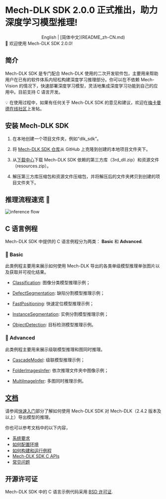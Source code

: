 #  Mech-DLK SDK 2.0.0 正式推出，助力深度学习模型推理! 
<div align="center">
English | [简体中文](README_zh-CN.md)
</div>
📢 欢迎使用 Mech-DLK SDK 2.0.0! 

## 简介
Mech-DLK SDK 是专门配合 Mech-DLK 使用的二次开发软件包，主要用来帮助用户在已有的软件体系内轻松构建深度学习推理部分。你可以在不依赖 Mech-Vision 的情况下，快速部署深度学习模型，灵活地集成深度学习功能到自己的应用中。目前支持 C 语言开发。

💡 在使用过程中，如果有任何关于 Mech-DLK SDK 的意见和建议，欢迎在[梅卡曼德在线社区](https://community.mech-mind.com.cn/)上发帖。

## 安装 Mech-DLK SDK

1. 在本地创建一个项目文件夹，例如“dlk_sdk”。

2. 将 [Mech-DLK SDK 仓库](https://github.com/MechMindRobotics/mechdlk_sdk.git)从 GitHub 上克隆到创建的本地项目文件夹下。

3. 从[下载中心](https://downloads.mech-mind.com.cn/?tab=tab-dlk-sdk)下载 Mech-DLK SDK 依赖的第三方库（3rd_dll.zip）和资源文件（resources.zip）。

4. 解压第三方库压缩包和资源文件压缩包，并将解压后的文件夹拷贝到创建的项目文件夹下。

## 推理流程速览 👀 
![inference flow](https://docs.mech-mind.net/download/github/DLK/inference-flow-en.png)

## C 语言例程
Mech-DLK SDK 中提供的 C 语言例程分为两类： **Basic** 和 **Advanced**.

### 📌 Basic
此类例程主要用来展示如何使用 Mech-DLK 导出的各类单级模型推理单张图片以及获取并可视化结果。

- [Classification](https://github.com/MechMindRobotics/mechdlk_sdk/blob/main/samples/c/Basic/Classification.c): 图像分类模型推理示例；

- [DefectSegmentation](https://github.com/MechMindRobotics/mechdlk_sdk/blob/main/samples/c/Basic/DefectSegmentation.c): 缺陷分割模型推理示例；

- [FastPositioning](https://github.com/MechMindRobotics/mechdlk_sdk/blob/main/samples/c/Basic/FastPositioning.c): 快速定位模型推理示例；

- [InstanceSegmentation](https://github.com/MechMindRobotics/mechdlk_sdk/blob/main/samples/c/Basic/InstanceSegmentation.c): 实例分割模型推理示例；

- [ObjectDetection](https://github.com/MechMindRobotics/mechdlk_sdk/blob/main/samples/c/Basic/ObjectDetection.c): 目标检测模型推理示例。

### 📌 Advanced
此类例程主要用来展示级联模型推理和图同时推理。

- [CascadeModel](https://github.com/MechMindRobotics/mechdlk_sdk/blob/main/samples/c/Advanced/CascadeModel.c): 级联模型推理示例；

- [FolderImagesInfer](https://github.com/MechMindRobotics/mechdlk_sdk/blob/main/samples/c/Advanced/FolderImagesInfer.c): 依次推理文件夹中图像示例；

- [MultiImageInfer](https://github.com/MechMindRobotics/mechdlk_sdk/blob/main/samples/c/Advanced/MultiImageInfer.c): 多图同时推理示例。

## [文档](https://docs.mech-mind.net/zh/dlk-sdk-manual/2.0.0/dlk-sdk.html)
请参阅[快速入门](https://docs.mech-mind.net/zh/dlk-sdk-manual/2.0.0/infer-tutorial.html)部分了解如何使用 Mech-DLK SDK 对 Mech-DLK（2.4.2 版本及以上）导出模型的推理。

你也可以参考文档中的以下内容，
- [系统要求](https://docs.mech-mind.net/zh/dlk-sdk-manual/2.0.0/software-installation.html#_system_requirements)
- [如何配置环境](https://docs.mech-mind.net/zh/dlk-sdk-manual/2.0.0/software-installation.html#_configure_environment)
- [如何构建和运行例程](https://docs.mech-mind.net/zh/dlk-sdk-manual/2.0.0/samples/c-windows.html#_build_and_run_samples)
- [Mech-DLK SDK C APIs](https://docs.mech-mind.net/zh/dlk-sdk-manual/2.0.0/api-reference/api-reference.html)
- [常见问题](https://docs.mech-mind.net/zh/dlk-sdk-manual/2.0.0/faq/faq.html)

## 开源许可证
Mech-DLK SDK 中的 C 语言示例代码采用 [BSD 许可证](https://github.com/MechMindRobotics/mechdlk_sdk/blob/main/LICENSE).